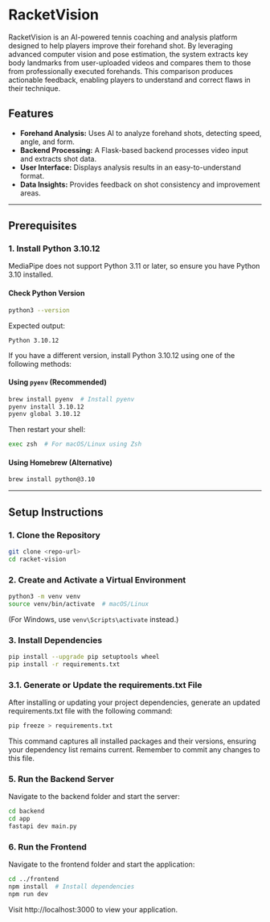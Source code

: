 # RacketVision

 RacketVision is an AI-powered tennis coaching and analysis platform designed to help players improve their forehand shot. By leveraging advanced computer vision and pose estimation, the system extracts key body landmarks from user-uploaded videos and compares them to those from professionally executed forehands. This comparison produces actionable feedback, enabling players to understand and correct flaws in their technique.

## Features

- **Forehand Analysis:** Uses AI to analyze forehand shots, detecting speed, angle, and form.
- **Backend Processing:** A Flask-based backend processes video input and extracts shot data.
- **User Interface:** Displays analysis results in an easy-to-understand format.
- **Data Insights:** Provides feedback on shot consistency and improvement areas.

---

## Prerequisites

### 1. Install Python 3.10.12

MediaPipe does not support Python 3.11 or later, so ensure you have Python 3.10 installed.

#### Check Python Version

```bash
python3 --version
```

Expected output:

```
Python 3.10.12
```

If you have a different version, install Python 3.10.12 using one of the following methods:

#### Using `pyenv` (Recommended)

```bash
brew install pyenv  # Install pyenv
pyenv install 3.10.12
pyenv global 3.10.12
```

Then restart your shell:

```bash
exec zsh  # For macOS/Linux using Zsh
```

#### Using Homebrew (Alternative)

```bash
brew install python@3.10
```


---

## Setup Instructions

### 1. Clone the Repository

```bash
git clone <repo-url>
cd racket-vision
```

### 2. Create and Activate a Virtual Environment

```bash
python3 -m venv venv
source venv/bin/activate  # macOS/Linux
```

(For Windows, use `venv\Scripts\activate` instead.)

### 3. Install Dependencies

```bash
pip install --upgrade pip setuptools wheel
pip install -r requirements.txt
```
### 3.1. Generate or Update the requirements.txt File
After installing or updating your project dependencies, generate an updated requirements.txt file with the following command:

```bash
pip freeze > requirements.txt
```
This command captures all installed packages and their versions, ensuring your dependency list remains current. Remember to commit any changes to this file.



### 5. Run the Backend Server

Navigate to the backend folder and start the server:

```bash
cd backend
cd app
fastapi dev main.py
```


### 6. Run the Frontend

Navigate to the frontend folder and start the application:

```bash
cd ../frontend
npm install  # Install dependencies
npm run dev
```

Visit http://localhost:3000 to view your application.

